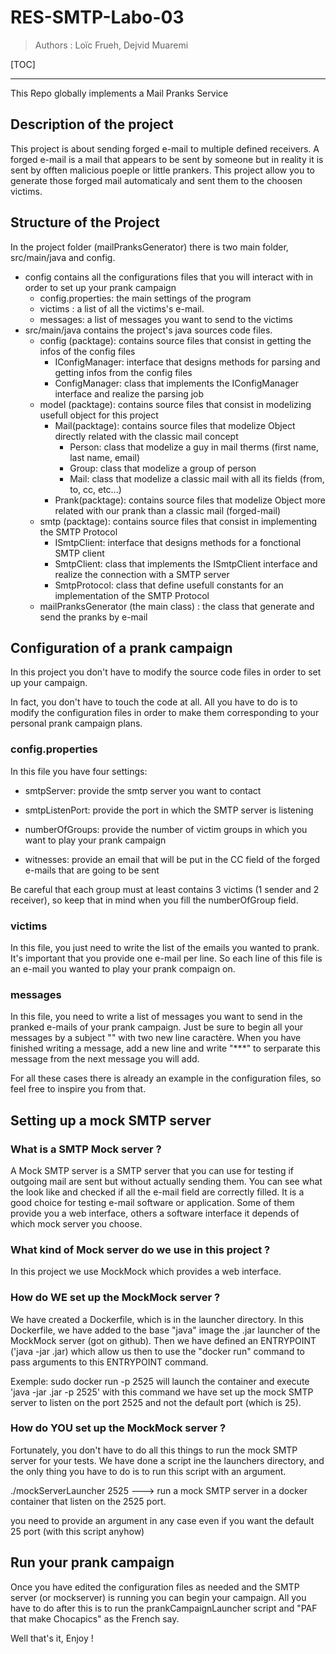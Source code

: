 # RES-SMTP-Labo-03

> Authors : Loïc Frueh, Dejvid Muaremi

[TOC]

------

This Repo globally implements a Mail Pranks Service

## Description of the project

This project is about sending forged e-mail to multiple defined receivers. A forged e-mail is a mail that appears to be sent by someone but in reality it is sent by offten malicious poeple or little prankers. This project allow you to generate those forged mail automaticaly and sent them to the choosen victims.

## Structure of the Project

In the project folder (mailPranksGenerator) there is two main folder, src/main/java and config.

- config contains all the configurations files that you will interact with in order to set up your prank campaign 
  - config.properties: the main settings of the program
  - victims : a list of all the victims's e-mail.
  - messages: a list of messages you want to send to the victims
- src/main/java contains the project's java sources code files.
  - config (packtage): contains source files that consist in getting the infos of the config files
    - IConfigManager: interface that designs methods for parsing and getting infos from the config files
    - ConfigManager: class that implements the IConfigManager interface and realize the parsing job
  - model (packtage): contains source files that consist in modelizing usefull object for this project
    - Mail(packtage): contains source files that modelize Object directly related with the classic mail concept
      - Person: class that modelize a guy in mail therms (first name, last name, email)
      - Group: class that modelize a group of person
      - Mail: class that modelize a classic mail with all its fields (from, to, cc, etc...)
    - Prank(packtage): contains source files that modelize Object more related with our prank than a classic mail (forged-mail)
  - smtp (packtage): contains source files that consist in implementing the SMTP Protocol
    - ISmtpClient: interface that designs methods for a fonctional SMTP client
    - SmtpClient:  class that implements the ISmtpClient interface and realize the connection with a SMTP server
    - SmtpProtocol: class that define usefull constants for an implementation of the SMTP Protocol
  - mailPranksGenerator (the main class) : the class that generate and send the pranks by e-mail

## Configuration of a prank campaign

In this project you don't have to modify the source code files in order to set up your campaign. 

In fact, you don't have to touch the code at all. All you have to do is to modify the configuration files in order to make them corresponding to your personal prank campaign plans.

### config.properties

In this file you have four settings:

- smtpServer: provide the smtp server you want to contact

- smtpListenPort: provide the port in which the SMTP server is listening
- numberOfGroups: provide the number of victim groups in which you want to play your prank campaign
- witnesses: provide an email that will be put in the CC field of the forged e-mails that are going to be sent

Be careful that each group must at least contains 3 victims (1 sender and 2 receiver), so keep that in mind when you fill the numberOfGroup field.

### victims

In this file, you just need to write the list of the emails you wanted to prank.
It's important that you provide one e-mail per line.
So each line of this file is an e-mail you wanted to play your prank compaign on.

### messages

In this file, you need to write a list of messages you want to send in the pranked e-mails of your prank campaign.
Just be sure to begin all your messages by a subject "<insert the name of your subject>" with two new line caractère.
When you have finished writing a message, add a new line and write "***" to serparate this message from the next message you will add.

For all these cases there is already an example in the configuration files, so feel free to inspire you from that.

## Setting up a mock SMTP server

### What is a SMTP Mock server ?

A Mock SMTP server is a SMTP server that you can use for testing if outgoing mail are sent but without actually sending them.
You can see what the look like and checked if all the e-mail field are correctly filled. It is a good choice for testing e-mail software
or application. Some of them provide you a web interface, others a software interface it depends of which mock server you choose.

### What kind of Mock server do we use in this project ?

In this project we use MockMock which provides a web interface.

### How do WE set up the MockMock server ?

We have created a Dockerfile, which is in the launcher directory. In this Dockerfile, we have added to the base "java" image the .jar launcher of the MockMock server (got on github). Then we have defined an ENTRYPOINT ('java -jar <mockjar>.jar) which allow us then to use the "docker run" command to pass arguments to this ENTRYPOINT command.

Exemple: sudo docker run <name of the docker image> -p 2525 will launch the container and execute 'java -jar <mockjar>.jar -p 2525' with this command we have set up the mock SMTP server to listen on the port 2525 and not the default port (which is 25).

### How do YOU set up the MockMock server ?

Fortunately, you don't have to do all this things to run the mock SMTP server for your tests.
We have done a script ine the launchers directory, and the only thing you have to do is to run this script with an argument.

./mockServerLauncher 2525 ---> run a mock SMTP server in a docker container that listen on the 2525 port.

you need to provide an argument in any case even if you want the default 25 port (with this script anyhow)

## Run your prank campaign

Once you have edited the configuration files as needed and the SMTP server (or mockserver) is running you can begin your campaign.
All you have to do after this is to run the prankCampaignLauncher script and "PAF that make Chocapics" as the French say.

Well that's it, Enjoy !